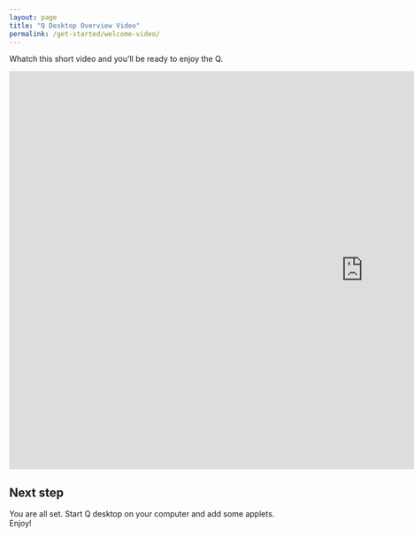 ```yaml
---
layout: page
title: "Q Desktop Overview Video"
permalink: /get-started/welcome-video/
---
```


Whatch this short video and you'll be ready to enjoy the Q.

<div class="embed-container">
<iframe width="1280" height="720" src="https://www.youtube.com/embed/PtNCRdwAOjk" frameborder="0" allow="autoplay; encrypted-media" allowfullscreen></iframe>
</div>

## Next step

You are all set. Start Q desktop on your computer and add some applets. Enjoy!
